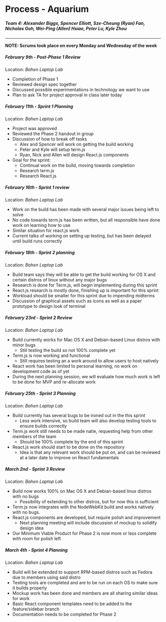 # Process - Aquarium
##### Team 4: Alexander Biggs, Spencer Elliott, Sze-Cheung (Ryan) Fan, Nicholas Goh, Wei-Ping (Allen) Hsiao, Peter Lu, Kyle Zhou
--------
**NOTE: Scrums took place on every Monday and Wednesday of the week**

##### February 9th - Post-Phase 1 Review
Location: _Bahen Laptop Lab_

- Completion of Phase 1 
- Reviewed design spec together
- Discussed possible experimentations in technology we want to use
- Plan to ask TA for project approval in class later today


##### February 11th - Sprint 1 Planning
Location: _Bahen Laptop Lab_

- Project was approved
- Reviewed the Phase 2 handout in group
- Discussion of how to break off tasks
	- Alex and Spencer will work on getting the build working
	- Peter and Kyle will setup term.js
	- Ryan, Nick and Allen will design React.js components
- Goal for the sprint: 
	- Continual work on the build, moving towards completion
	- Research term.js
	- Research React.js 
	
##### February 16th - Sprint 1 review
Location: _Bahen Laptop Lab_

- Work on the build has been made with several major issues being left to solve
- No code towards term.js has been written, but all responsible have done work on learning how to use
- Similar situation for react.js work
- Current talks of working on setting up testing, but has been delayed until build runs correctly

##### February 18th - Sprint 2 planning
Location: _Bahen Laptop Lab_

- Build team says they will be able to get the build working for OS X and certain distros of linux without any major bugs
- Research is done for Term.js, will begin implementing during this sprint
- React.js research is mostly done, finishing up is important for this sprint
- Workload should be smaller for this sprint due to impending midterms
- Discussion of graphical assets such as icons as well as a paper prototype to design look of terminal

##### February 23rd - Sprint 2 Review
Location: _Bahen Laptop Lab_

- Build currently works for Mac OS X and Debian-based Linux distros with minor bugs
	- Still testing the build so not 100% complete yet
- Term.js is now working and functional
	- Still requires testing an a work around to allow users to host natively
- React work has been limited to personal learning, no work on development code as of yet
- During the next planning session, we will evaluate how much work is left to be done for MVP and re-allocate work

##### February 25th - Sprint 3 Planning
Location: _Bahen Laptop Lab_

- Build currently has several bugs to be ironed out in the this sprint
	- Less work intensive, so build team will also develop testing tools to ensure builds correctly
- Term.js work still needs to be made natie, requesting help from other members of the team
	- Should be 100% complete by the end of this sprint
- React.js work should start to be done on the repository
	- Idea is that any relevant work should be put on, and can be reviewed at a later date to improve on React fundamentals  

##### March 2nd - Sprint 3 Review
Location: _Bahen Laptop Lab_

- Build now works 100% on Mac OS X and Debian-based linux distros with no bugs
	- Possibility of extending to other distros, but for now this is sufficient
- Term.js now integrates with the NodeWebKit build and works natively with no bugs.
- React.js components are developed, but require polish and improvement
	- Next planning meeting will include discussion of mockup to solidify design idea 
- Our Minimum Viable Product for Phase 2 is now more or less complete with room for polish left

##### March 4th - Sprint 4 Planning
Location: _Bahen Laptop Lab_

- Build will be extended to support RPM-based distros such as Fedora due to members using said distro
- Testing tools are completed and are to be run on each OS to make sure it builds properly
- Mockup work has been done and members are all sharing similar ideas for work
- Basic React component templates need to be added to the feature/sidebar branch
- Documentation needs to be completed for Phase 2
